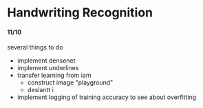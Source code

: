 # Handwriting Recognition

#### 11/10
several things to do
- implement densenet
- implement underlines
- transfer learning from iam
  - construct image "playground"
  - deslantt i
- implement logging of training accuracy to see about overfitting
